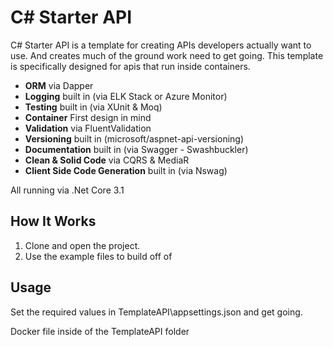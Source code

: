 # C# Starter API

C# Starter API is a template for creating APIs developers actually want to use. 
And creates much of the ground work need to get going.
This template is specifically designed for apis that run inside containers.

* **ORM** via Dapper
* **Logging** built in (via ELK Stack or Azure Monitor)
* **Testing** built in (via XUnit & Moq)
* **Container** First design in mind
* **Validation** via FluentValidation
* **Versioning** built in (microsoft/aspnet-api-versioning)
* **Documentation** built in (via Swagger - Swashbuckler)
* **Clean & Solid Code** via CQRS & MediaR
* **Client Side Code Generation** built in (via Nswag)


All running via .Net Core 3.1


## How It Works

1. Clone and open the project.
2. Use the example files to build off of

## Usage

Set the required values in TemplateAPI\appsettings.json
and get going.

Docker file inside of the TemplateAPI folder

